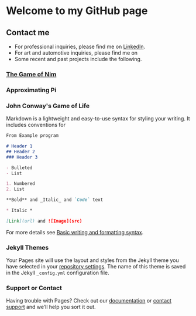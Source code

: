 # Welcome to my GitHub page

## Contact me

- For professional inquiries, please find me on [LinkedIn](https://www.linkedin.com/in/richiemichael/).
- For art and automotive inquiries, please find me on
- Some recent and past projects include the following.

### [The Game of Nim](https://m-stig.github.io/nim-game)

### Approximating Pi

### John Conway's Game of Life

Markdown is a lightweight and easy-to-use syntax for styling your writing. It includes conventions for

```markdown
From Example program

# Header 1
## Header 2
### Header 3

- Bulleted
- List

1. Numbered
2. List

**Bold** and _Italic_ and `Code` text

* Italic *

[Link](url) and ![Image](src)
```

For more details see [Basic writing and formatting syntax](https://docs.github.com/en/github/writing-on-github/getting-started-with-writing-and-formatting-on-github/basic-writing-and-formatting-syntax).

### Jekyll Themes

Your Pages site will use the layout and styles from the Jekyll theme you have selected in your [repository settings](https://github.com/M-STIG/m-stig.github.io/settings/pages). The name of this theme is saved in the Jekyll `_config.yml` configuration file.

### Support or Contact

Having trouble with Pages? Check out our [documentation](https://docs.github.com/categories/github-pages-basics/) or [contact support](https://support.github.com/contact) and we’ll help you sort it out.
